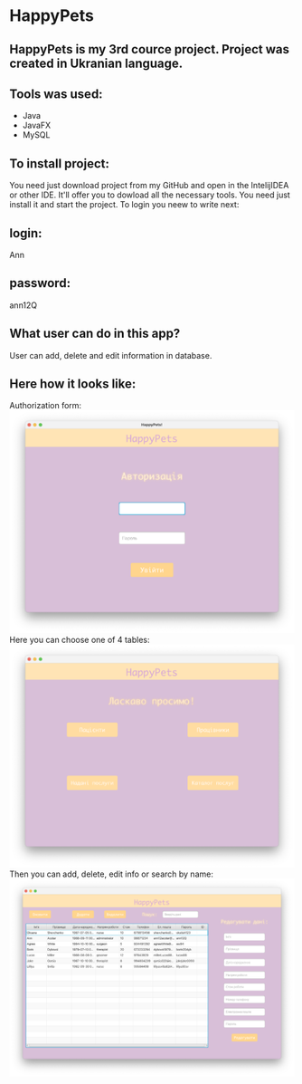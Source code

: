 # HappyPets
## HappyPets is my 3rd cource project. Project was created in Ukranian language.
## Tools was used:
* Java
* JavaFX
* MySQL

## To install project:
You need just download project from my GitHub and open in the IntelijIDEA or other IDE. 
It'll offer you to dowload all the necessary tools. You need just install it and start the project.
To login you neew to write next:
## login:
Ann
## password:
ann12Q

## What user can do in this app?
User can add, delete and edit information in database.

## Here how it looks like:
Authorization form:
![login_form](https://github.com/PollySummer/HappyPets/blob/main/images/login_form.png)
Here you can choose one of 4 tables:
![tables_form](https://github.com/PollySummer/HappyPets/blob/main/images/tables_form.png)
Then you can add, delete, edit info or search by name:
![table](https://github.com/PollySummer/HappyPets/blob/main/images/table.png)
